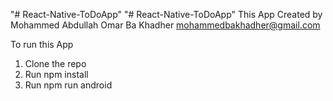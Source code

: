 "# React-Native-ToDoApp"
"# React-Native-ToDoApp"
This App Created by Mohammed Abdullah Omar Ba Khadher
mohammedbakhadher@gmail.com

To run this App

1. Clone the repo
2. Run npm install
3. Run npm run android

